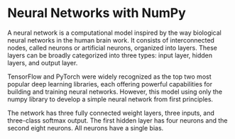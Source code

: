 # Neural Networks with NumPy

A neural network is a computational model inspired by the way biological neural networks in the human brain work. It consists of interconnected nodes, called neurons or artificial neurons, organized into layers. These layers can be broadly categorized into three types: input layer, hidden layers, and output layer.

TensorFlow and PyTorch were widely recognized as the top two most popular deep learning libraries, each offering powerful capabilities for building and training neural networks. However, this model using only the numpy library to develop a simple neural network from first principles. 

The network has three fully connected weight layers, three inputs, and three-class softmax output. 
The first hidden layer has four neurons and the second eight neurons. 
All neurons have a single bias.
